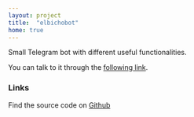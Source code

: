 ```yaml
---
layout: project
title:  "elbichobot"
home: true
---
```


Small Telegram bot with different useful functionalities.

You can talk to it through the [following link](https://t.me/elbichobot).


### Links

Find the source code on [Github](https://github.com/manglaneso/elbichobot)
